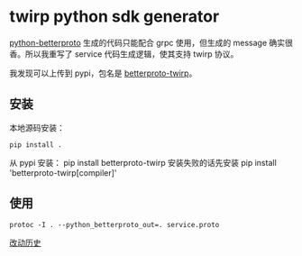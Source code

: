 # twirp python sdk generator

[python-betterproto](https://github.com/danielgtaylor/python-betterproto) 生成的代码只能配合 grpc 使用，但生成的 message 确实很香。所以我重写了 service 代码生成逻辑，使其支持 twirp 协议。

我发现可以上传到 pypi，包名是 [betterproto-twirp](https://pypi.org/project/betterproto-twirp/1.2.3/)。

## 安装

本地源码安装：

	pip install .

从 pypi 安装：
	pip install betterproto-twirp
	安装失败的话先安装 pip install 'betterproto-twirp[compiler]'

## 使用

	protoc -I . --python_betterproto_out=. service.proto

[改动历史](docs/history.MD)

